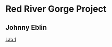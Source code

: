 # Red River Gorge Project
## Johnny Eblin
[Lab 1](https://github.com/jseb223/rrg/blob/master/lab-01/index.html)
